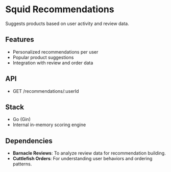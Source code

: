 # Squid Recommendations

Suggests products based on user activity and review data.

## Features
- Personalized recommendations per user
- Popular product suggestions
- Integration with review and order data

## API
- GET /recommendations/:userId

## Stack
- Go (Gin)
- Internal in-memory scoring engine

## Dependencies
- **Barnacle Reviews**: To analyze review data for recommendation building.
- **Cuttlefish Orders**: For understanding user behaviors and ordering patterns.

